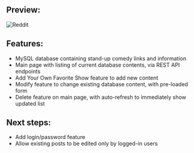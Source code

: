 ## Preview:
![Reddit](./reddit.gif)

## Features:
* MySQL database containing stand-up comedy links and information
* Main page with listing of current database contents, via REST API endpoints
* Add Your Own Favorite Show feature to add new content
* Modify feature to change existing database content, with pre-loaded form
* Delete feature on main page, with auto-refresh to immediately show updated list

## Next steps:
* Add login/password feature
* Allow existing posts to be edited only by logged-in users
